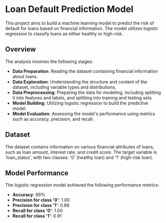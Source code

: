 # Loan Default Prediction Model

This project aims to build a machine learning model to predict the risk of default for loans based on financial information. The model utilizes logistic regression to classify loans as either healthy or high-risk.

## Overview

The analysis involves the following stages:

- **Data Preparation**: Reading the dataset containing financial information about loans.
- **Data Exploration**: Understanding the structure and content of the dataset, including variable types and distributions.
- **Data Preprocessing**: Preparing the data for modeling, including splitting it into features and labels, and splitting into training and testing sets.
- **Model Building**: Utilizing logistic regression to build the predictive model.
- **Model Evaluation**: Assessing the model's performance using metrics such as accuracy, precision, and recall.

## Dataset

The dataset contains information on various financial attributes of loans, such as loan amount, interest rate, and credit score. The target variable is 'loan_status', with two classes: '0' (healthy loan) and '1' (high-risk loan).

## Model Performance

The logistic regression model achieved the following performance metrics:

- **Accuracy**: 99%
- **Precision for class '0'**: 1.00
- **Precision for class '1'**: 0.86
- **Recall for class '0'**: 1.00
- **Recall for class '1'**: 0.91
